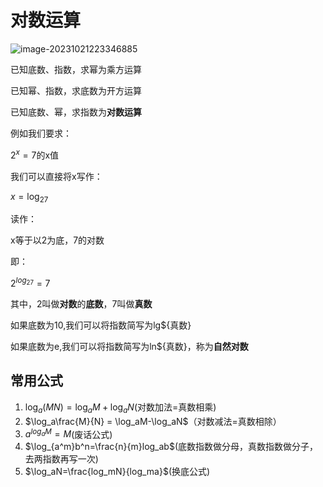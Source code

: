 # 对数运算

![image-20231021223346885](https://cdn.jsdelivr.net/gh/YuanJieSaMa/personal-photo-house/img/202310212233904.png)

已知底数、指数，求幂为乘方运算

已知幂、指数，求底数为开方运算

已知底数、幂，求指数为**对数运算**



例如我们要求：

$2^x=7$的x值

我们可以直接将x写作：

$x=\log_27$

读作：

x等于以2为底，7的对数

即：

$2^{log_27}=7$

其中，2叫做**对数**的**底数**，7叫做**真数**

如果底数为10,我们可以将指数简写为lg${真数}

如果底数为e,我们可以将指数简写为ln${真数}，称为**自然对数**

## 常用公式

1. $\log_a(MN) = \log_aM+\log_aN$(对数加法=真数相乘)
2. $\log_a\frac{M}{N} = \log_aM-\log_aN$（对数减法=真数相除）
3. $a^{log_aM}=M$(废话公式)
4. $\log_{a^m}b^n=\frac{n}{m}log_ab$(底数指数做分母，真数指数做分子，去两指数再写一次)
5. $\log_aN=\frac{log_mN}{log_ma}$(换底公式)

